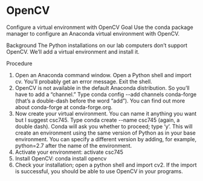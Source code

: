 # OpenCV
Configure a virtual environment with OpenCV
Goal
Use the conda package manager to configure an Anaconda virtual environment with OpenCV.

Background
The Python installations on our lab computers don’t support OpenCV. We’ll add a virtual environment and install it.

Procedure
1.	Open an Anaconda command window. Open a Python shell and import cv. You’ll probably get an error message. Exit the shell.
2.	OpenCV is not available in the default Anaconda distribution. So you’ll have to add a “channel.” Type conda config --add channels conda-forge (that’s a double-dash before the word “add”). You can find out more about conda-forge at conda-forge.org.
3.	Now create your virtual environment. You can name it anything you want but I suggest csc745. Type conda create --name csc745 (again, a double dash). Conda will ask you whether to proceed; type ‘y’. This will create an environment using the same version of Python as in your base environment. You can specify a different version by adding, for example, python=2.7 after the name of the environment.
4.	Activate your environment: activate csc745
5.	Install OpenCV: conda install opencv
6.	Check your installation; open a python shell and import cv2. If the import is successful, you should be able to use OpenCV in your programs.

